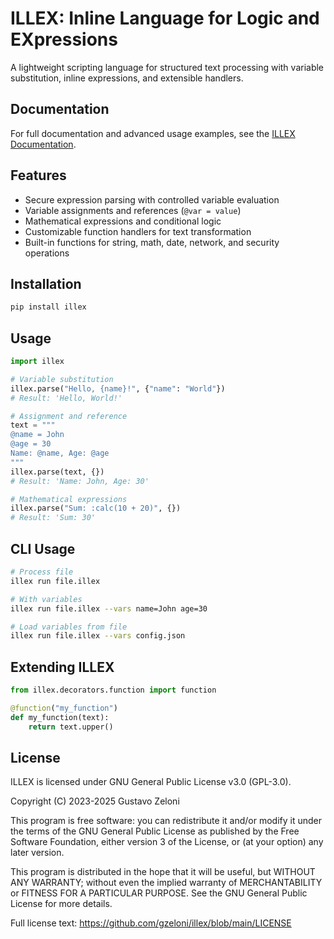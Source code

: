 # ILLEX: Inline Language for Logic and EXpressions
A lightweight scripting language for structured text processing with variable substitution, inline expressions, and extensible handlers.

## Documentation

For full documentation and advanced usage examples, see the [ILLEX Documentation](https://docs.illex.dev).

## Features

- Secure expression parsing with controlled variable evaluation
- Variable assignments and references (`@var = value`)
- Mathematical expressions and conditional logic
- Customizable function handlers for text transformation
- Built-in functions for string, math, date, network, and security operations

## Installation

```bash
pip install illex
```

## Usage

```python
import illex

# Variable substitution
illex.parse("Hello, {name}!", {"name": "World"})
# Result: 'Hello, World!'

# Assignment and reference
text = """
@name = John
@age = 30
Name: @name, Age: @age
"""
illex.parse(text, {})
# Result: 'Name: John, Age: 30'

# Mathematical expressions
illex.parse("Sum: :calc(10 + 20)", {})
# Result: 'Sum: 30'
```

## CLI Usage

```bash
# Process file
illex run file.illex

# With variables
illex run file.illex --vars name=John age=30

# Load variables from file
illex run file.illex --vars config.json
```

## Extending ILLEX

```python
from illex.decorators.function import function

@function("my_function")
def my_function(text):
    return text.upper()
```

## License

ILLEX is licensed under GNU General Public License v3.0 (GPL-3.0).

Copyright (C) 2023-2025 Gustavo Zeloni

This program is free software: you can redistribute it and/or modify it under the terms of the GNU General Public License as published by the Free Software Foundation, either version 3 of the License, or (at your option) any later version.

This program is distributed in the hope that it will be useful, but WITHOUT ANY WARRANTY; without even the implied warranty of MERCHANTABILITY or FITNESS FOR A PARTICULAR PURPOSE. See the GNU General Public License for more details.

Full license text: https://github.com/gzeloni/illex/blob/main/LICENSE